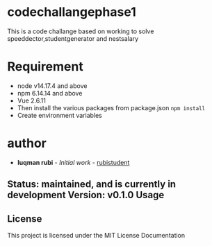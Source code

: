 # codechallangephase1
This is a code challange based on working to solve speeddector,studentgenerator and nestsalary
# Requirement
* node v14.17.4 and above
* npm 6.14.14 and above
* Vue 2.6.11
* Then install the various packages from package.json `npm install`
* Create environment variables

# author
   * **luqman rubi** - *Initial work* - [rubistudent](<github url link>)

Status:
    maintained, and is currently in development
Version:
    v0.1.0
Usage
-----
## License
This project is licensed under the MIT License
Documentation